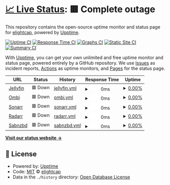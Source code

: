 # [📈 Live Status](https://elightcap.github.io/statuspage): <!--live status--> **🟥 Complete outage**

This repository contains the open-source uptime monitor and status page for [elightcap](https://elightcap.github.io/statuspage), powered by [Upptime](https://github.com/upptime/upptime).

[![Uptime CI](https://github.com/elightcap/statuspage/workflows/Uptime%20CI/badge.svg)](https://github.com/elightcap/statuspage/actions?query=workflow%3A%22Uptime+CI%22)
[![Response Time CI](https://github.com/elightcap/statuspage/workflows/Response%20Time%20CI/badge.svg)](https://github.com/elightcap/statuspage/actions?query=workflow%3A%22Response+Time+CI%22)
[![Graphs CI](https://github.com/elightcap/statuspage/workflows/Graphs%20CI/badge.svg)](https://github.com/elightcap/statuspage/actions?query=workflow%3A%22Graphs+CI%22)
[![Static Site CI](https://github.com/elightcap/statuspage/workflows/Static%20Site%20CI/badge.svg)](https://github.com/elightcap/statuspage/actions?query=workflow%3A%22Static+Site+CI%22)
[![Summary CI](https://github.com/elightcap/statuspage/workflows/Summary%20CI/badge.svg)](https://github.com/elightcap/statuspage/actions?query=workflow%3A%22Summary+CI%22)

With [Upptime](https://upptime.js.org), you can get your own unlimited and free uptime monitor and status page, powered entirely by a GitHub repository. We use [Issues](https://github.com/elightcap/statuspage/issues) as incident reports, [Actions](https://github.com/elightcap/statuspage/actions) as uptime monitors, and [Pages](https://elightcap.github.io/statuspage) for the status page.

<!--start: status pages-->
<!-- This summary is generated by Upptime (https://github.com/upptime/upptime) -->
<!-- Do not edit this manually, your changes will be overwritten -->
<!-- prettier-ignore -->
| URL | Status | History | Response Time | Uptime |
| --- | ------ | ------- | ------------- | ------ |
| <img alt="" src="https://icons.duckduckgo.com/ip3/jellyfin.elightcap.com.ico" height="13"> [Jellyfin](https://jellyfin.elightcap.com) | 🟥 Down | [jellyfin.yml](https://github.com/elightcap/statuspage/commits/HEAD/history/jellyfin.yml) | <details><summary><img alt="Response time graph" src="./graphs/jellyfin/response-time-week.png" height="20"> 0ms</summary><br><a href="https://elightcap.github.io/statuspage/history/jellyfin"><img alt="Response time 312" src="https://img.shields.io/endpoint?url=https%3A%2F%2Fraw.githubusercontent.com%2Felightcap%2Fstatuspage%2FHEAD%2Fapi%2Fjellyfin%2Fresponse-time.json"></a><br><a href="https://elightcap.github.io/statuspage/history/jellyfin"><img alt="24-hour response time 0" src="https://img.shields.io/endpoint?url=https%3A%2F%2Fraw.githubusercontent.com%2Felightcap%2Fstatuspage%2FHEAD%2Fapi%2Fjellyfin%2Fresponse-time-day.json"></a><br><a href="https://elightcap.github.io/statuspage/history/jellyfin"><img alt="7-day response time 0" src="https://img.shields.io/endpoint?url=https%3A%2F%2Fraw.githubusercontent.com%2Felightcap%2Fstatuspage%2FHEAD%2Fapi%2Fjellyfin%2Fresponse-time-week.json"></a><br><a href="https://elightcap.github.io/statuspage/history/jellyfin"><img alt="30-day response time 0" src="https://img.shields.io/endpoint?url=https%3A%2F%2Fraw.githubusercontent.com%2Felightcap%2Fstatuspage%2FHEAD%2Fapi%2Fjellyfin%2Fresponse-time-month.json"></a><br><a href="https://elightcap.github.io/statuspage/history/jellyfin"><img alt="1-year response time 315" src="https://img.shields.io/endpoint?url=https%3A%2F%2Fraw.githubusercontent.com%2Felightcap%2Fstatuspage%2FHEAD%2Fapi%2Fjellyfin%2Fresponse-time-year.json"></a></details> | <details><summary><a href="https://elightcap.github.io/statuspage/history/jellyfin">0.00%</a></summary><a href="https://elightcap.github.io/statuspage/history/jellyfin"><img alt="All-time uptime 90.31%" src="https://img.shields.io/endpoint?url=https%3A%2F%2Fraw.githubusercontent.com%2Felightcap%2Fstatuspage%2FHEAD%2Fapi%2Fjellyfin%2Fuptime.json"></a><br><a href="https://elightcap.github.io/statuspage/history/jellyfin"><img alt="24-hour uptime 0.00%" src="https://img.shields.io/endpoint?url=https%3A%2F%2Fraw.githubusercontent.com%2Felightcap%2Fstatuspage%2FHEAD%2Fapi%2Fjellyfin%2Fuptime-day.json"></a><br><a href="https://elightcap.github.io/statuspage/history/jellyfin"><img alt="7-day uptime 0.00%" src="https://img.shields.io/endpoint?url=https%3A%2F%2Fraw.githubusercontent.com%2Felightcap%2Fstatuspage%2FHEAD%2Fapi%2Fjellyfin%2Fuptime-week.json"></a><br><a href="https://elightcap.github.io/statuspage/history/jellyfin"><img alt="30-day uptime 0.00%" src="https://img.shields.io/endpoint?url=https%3A%2F%2Fraw.githubusercontent.com%2Felightcap%2Fstatuspage%2FHEAD%2Fapi%2Fjellyfin%2Fuptime-month.json"></a><br><a href="https://elightcap.github.io/statuspage/history/jellyfin"><img alt="1-year uptime 78.65%" src="https://img.shields.io/endpoint?url=https%3A%2F%2Fraw.githubusercontent.com%2Felightcap%2Fstatuspage%2FHEAD%2Fapi%2Fjellyfin%2Fuptime-year.json"></a></details>
| <img alt="" src="https://icons.duckduckgo.com/ip3/ombi.elightcap.com.ico" height="13"> [Ombi](https://ombi.elightcap.com) | 🟥 Down | [ombi.yml](https://github.com/elightcap/statuspage/commits/HEAD/history/ombi.yml) | <details><summary><img alt="Response time graph" src="./graphs/ombi/response-time-week.png" height="20"> 0ms</summary><br><a href="https://elightcap.github.io/statuspage/history/ombi"><img alt="Response time 369" src="https://img.shields.io/endpoint?url=https%3A%2F%2Fraw.githubusercontent.com%2Felightcap%2Fstatuspage%2FHEAD%2Fapi%2Fombi%2Fresponse-time.json"></a><br><a href="https://elightcap.github.io/statuspage/history/ombi"><img alt="24-hour response time 0" src="https://img.shields.io/endpoint?url=https%3A%2F%2Fraw.githubusercontent.com%2Felightcap%2Fstatuspage%2FHEAD%2Fapi%2Fombi%2Fresponse-time-day.json"></a><br><a href="https://elightcap.github.io/statuspage/history/ombi"><img alt="7-day response time 0" src="https://img.shields.io/endpoint?url=https%3A%2F%2Fraw.githubusercontent.com%2Felightcap%2Fstatuspage%2FHEAD%2Fapi%2Fombi%2Fresponse-time-week.json"></a><br><a href="https://elightcap.github.io/statuspage/history/ombi"><img alt="30-day response time 0" src="https://img.shields.io/endpoint?url=https%3A%2F%2Fraw.githubusercontent.com%2Felightcap%2Fstatuspage%2FHEAD%2Fapi%2Fombi%2Fresponse-time-month.json"></a><br><a href="https://elightcap.github.io/statuspage/history/ombi"><img alt="1-year response time 0" src="https://img.shields.io/endpoint?url=https%3A%2F%2Fraw.githubusercontent.com%2Felightcap%2Fstatuspage%2FHEAD%2Fapi%2Fombi%2Fresponse-time-year.json"></a></details> | <details><summary><a href="https://elightcap.github.io/statuspage/history/ombi">0.00%</a></summary><a href="https://elightcap.github.io/statuspage/history/ombi"><img alt="All-time uptime 45.72%" src="https://img.shields.io/endpoint?url=https%3A%2F%2Fraw.githubusercontent.com%2Felightcap%2Fstatuspage%2FHEAD%2Fapi%2Fombi%2Fuptime.json"></a><br><a href="https://elightcap.github.io/statuspage/history/ombi"><img alt="24-hour uptime 0.00%" src="https://img.shields.io/endpoint?url=https%3A%2F%2Fraw.githubusercontent.com%2Felightcap%2Fstatuspage%2FHEAD%2Fapi%2Fombi%2Fuptime-day.json"></a><br><a href="https://elightcap.github.io/statuspage/history/ombi"><img alt="7-day uptime 0.00%" src="https://img.shields.io/endpoint?url=https%3A%2F%2Fraw.githubusercontent.com%2Felightcap%2Fstatuspage%2FHEAD%2Fapi%2Fombi%2Fuptime-week.json"></a><br><a href="https://elightcap.github.io/statuspage/history/ombi"><img alt="30-day uptime 0.00%" src="https://img.shields.io/endpoint?url=https%3A%2F%2Fraw.githubusercontent.com%2Felightcap%2Fstatuspage%2FHEAD%2Fapi%2Fombi%2Fuptime-month.json"></a><br><a href="https://elightcap.github.io/statuspage/history/ombi"><img alt="1-year uptime 0.00%" src="https://img.shields.io/endpoint?url=https%3A%2F%2Fraw.githubusercontent.com%2Felightcap%2Fstatuspage%2FHEAD%2Fapi%2Fombi%2Fuptime-year.json"></a></details>
| <img alt="" src="https://icons.duckduckgo.com/ip3/sonarr.elightcap.com.ico" height="13"> [Sonarr](https://sonarr.elightcap.com) | 🟥 Down | [sonarr.yml](https://github.com/elightcap/statuspage/commits/HEAD/history/sonarr.yml) | <details><summary><img alt="Response time graph" src="./graphs/sonarr/response-time-week.png" height="20"> 0ms</summary><br><a href="https://elightcap.github.io/statuspage/history/sonarr"><img alt="Response time 331" src="https://img.shields.io/endpoint?url=https%3A%2F%2Fraw.githubusercontent.com%2Felightcap%2Fstatuspage%2FHEAD%2Fapi%2Fsonarr%2Fresponse-time.json"></a><br><a href="https://elightcap.github.io/statuspage/history/sonarr"><img alt="24-hour response time 0" src="https://img.shields.io/endpoint?url=https%3A%2F%2Fraw.githubusercontent.com%2Felightcap%2Fstatuspage%2FHEAD%2Fapi%2Fsonarr%2Fresponse-time-day.json"></a><br><a href="https://elightcap.github.io/statuspage/history/sonarr"><img alt="7-day response time 0" src="https://img.shields.io/endpoint?url=https%3A%2F%2Fraw.githubusercontent.com%2Felightcap%2Fstatuspage%2FHEAD%2Fapi%2Fsonarr%2Fresponse-time-week.json"></a><br><a href="https://elightcap.github.io/statuspage/history/sonarr"><img alt="30-day response time 0" src="https://img.shields.io/endpoint?url=https%3A%2F%2Fraw.githubusercontent.com%2Felightcap%2Fstatuspage%2FHEAD%2Fapi%2Fsonarr%2Fresponse-time-month.json"></a><br><a href="https://elightcap.github.io/statuspage/history/sonarr"><img alt="1-year response time 372" src="https://img.shields.io/endpoint?url=https%3A%2F%2Fraw.githubusercontent.com%2Felightcap%2Fstatuspage%2FHEAD%2Fapi%2Fsonarr%2Fresponse-time-year.json"></a></details> | <details><summary><a href="https://elightcap.github.io/statuspage/history/sonarr">0.00%</a></summary><a href="https://elightcap.github.io/statuspage/history/sonarr"><img alt="All-time uptime 91.31%" src="https://img.shields.io/endpoint?url=https%3A%2F%2Fraw.githubusercontent.com%2Felightcap%2Fstatuspage%2FHEAD%2Fapi%2Fsonarr%2Fuptime.json"></a><br><a href="https://elightcap.github.io/statuspage/history/sonarr"><img alt="24-hour uptime 0.00%" src="https://img.shields.io/endpoint?url=https%3A%2F%2Fraw.githubusercontent.com%2Felightcap%2Fstatuspage%2FHEAD%2Fapi%2Fsonarr%2Fuptime-day.json"></a><br><a href="https://elightcap.github.io/statuspage/history/sonarr"><img alt="7-day uptime 0.00%" src="https://img.shields.io/endpoint?url=https%3A%2F%2Fraw.githubusercontent.com%2Felightcap%2Fstatuspage%2FHEAD%2Fapi%2Fsonarr%2Fuptime-week.json"></a><br><a href="https://elightcap.github.io/statuspage/history/sonarr"><img alt="30-day uptime 0.00%" src="https://img.shields.io/endpoint?url=https%3A%2F%2Fraw.githubusercontent.com%2Felightcap%2Fstatuspage%2FHEAD%2Fapi%2Fsonarr%2Fuptime-month.json"></a><br><a href="https://elightcap.github.io/statuspage/history/sonarr"><img alt="1-year uptime 78.69%" src="https://img.shields.io/endpoint?url=https%3A%2F%2Fraw.githubusercontent.com%2Felightcap%2Fstatuspage%2FHEAD%2Fapi%2Fsonarr%2Fuptime-year.json"></a></details>
| <img alt="" src="https://icons.duckduckgo.com/ip3/radarr.elightcap.com.ico" height="13"> [Radarr](https://radarr.elightcap.com) | 🟥 Down | [radarr.yml](https://github.com/elightcap/statuspage/commits/HEAD/history/radarr.yml) | <details><summary><img alt="Response time graph" src="./graphs/radarr/response-time-week.png" height="20"> 0ms</summary><br><a href="https://elightcap.github.io/statuspage/history/radarr"><img alt="Response time 243" src="https://img.shields.io/endpoint?url=https%3A%2F%2Fraw.githubusercontent.com%2Felightcap%2Fstatuspage%2FHEAD%2Fapi%2Fradarr%2Fresponse-time.json"></a><br><a href="https://elightcap.github.io/statuspage/history/radarr"><img alt="24-hour response time 0" src="https://img.shields.io/endpoint?url=https%3A%2F%2Fraw.githubusercontent.com%2Felightcap%2Fstatuspage%2FHEAD%2Fapi%2Fradarr%2Fresponse-time-day.json"></a><br><a href="https://elightcap.github.io/statuspage/history/radarr"><img alt="7-day response time 0" src="https://img.shields.io/endpoint?url=https%3A%2F%2Fraw.githubusercontent.com%2Felightcap%2Fstatuspage%2FHEAD%2Fapi%2Fradarr%2Fresponse-time-week.json"></a><br><a href="https://elightcap.github.io/statuspage/history/radarr"><img alt="30-day response time 0" src="https://img.shields.io/endpoint?url=https%3A%2F%2Fraw.githubusercontent.com%2Felightcap%2Fstatuspage%2FHEAD%2Fapi%2Fradarr%2Fresponse-time-month.json"></a><br><a href="https://elightcap.github.io/statuspage/history/radarr"><img alt="1-year response time 239" src="https://img.shields.io/endpoint?url=https%3A%2F%2Fraw.githubusercontent.com%2Felightcap%2Fstatuspage%2FHEAD%2Fapi%2Fradarr%2Fresponse-time-year.json"></a></details> | <details><summary><a href="https://elightcap.github.io/statuspage/history/radarr">0.00%</a></summary><a href="https://elightcap.github.io/statuspage/history/radarr"><img alt="All-time uptime 91.43%" src="https://img.shields.io/endpoint?url=https%3A%2F%2Fraw.githubusercontent.com%2Felightcap%2Fstatuspage%2FHEAD%2Fapi%2Fradarr%2Fuptime.json"></a><br><a href="https://elightcap.github.io/statuspage/history/radarr"><img alt="24-hour uptime 0.00%" src="https://img.shields.io/endpoint?url=https%3A%2F%2Fraw.githubusercontent.com%2Felightcap%2Fstatuspage%2FHEAD%2Fapi%2Fradarr%2Fuptime-day.json"></a><br><a href="https://elightcap.github.io/statuspage/history/radarr"><img alt="7-day uptime 0.00%" src="https://img.shields.io/endpoint?url=https%3A%2F%2Fraw.githubusercontent.com%2Felightcap%2Fstatuspage%2FHEAD%2Fapi%2Fradarr%2Fuptime-week.json"></a><br><a href="https://elightcap.github.io/statuspage/history/radarr"><img alt="30-day uptime 0.00%" src="https://img.shields.io/endpoint?url=https%3A%2F%2Fraw.githubusercontent.com%2Felightcap%2Fstatuspage%2FHEAD%2Fapi%2Fradarr%2Fuptime-month.json"></a><br><a href="https://elightcap.github.io/statuspage/history/radarr"><img alt="1-year uptime 78.70%" src="https://img.shields.io/endpoint?url=https%3A%2F%2Fraw.githubusercontent.com%2Felightcap%2Fstatuspage%2FHEAD%2Fapi%2Fradarr%2Fuptime-year.json"></a></details>
| <img alt="" src="https://icons.duckduckgo.com/ip3/sabnzbd.elightcap.com.ico" height="13"> [Sabnzbd](https://sabnzbd.elightcap.com) | 🟥 Down | [sabnzbd.yml](https://github.com/elightcap/statuspage/commits/HEAD/history/sabnzbd.yml) | <details><summary><img alt="Response time graph" src="./graphs/sabnzbd/response-time-week.png" height="20"> 0ms</summary><br><a href="https://elightcap.github.io/statuspage/history/sabnzbd"><img alt="Response time 266" src="https://img.shields.io/endpoint?url=https%3A%2F%2Fraw.githubusercontent.com%2Felightcap%2Fstatuspage%2FHEAD%2Fapi%2Fsabnzbd%2Fresponse-time.json"></a><br><a href="https://elightcap.github.io/statuspage/history/sabnzbd"><img alt="24-hour response time 0" src="https://img.shields.io/endpoint?url=https%3A%2F%2Fraw.githubusercontent.com%2Felightcap%2Fstatuspage%2FHEAD%2Fapi%2Fsabnzbd%2Fresponse-time-day.json"></a><br><a href="https://elightcap.github.io/statuspage/history/sabnzbd"><img alt="7-day response time 0" src="https://img.shields.io/endpoint?url=https%3A%2F%2Fraw.githubusercontent.com%2Felightcap%2Fstatuspage%2FHEAD%2Fapi%2Fsabnzbd%2Fresponse-time-week.json"></a><br><a href="https://elightcap.github.io/statuspage/history/sabnzbd"><img alt="30-day response time 0" src="https://img.shields.io/endpoint?url=https%3A%2F%2Fraw.githubusercontent.com%2Felightcap%2Fstatuspage%2FHEAD%2Fapi%2Fsabnzbd%2Fresponse-time-month.json"></a><br><a href="https://elightcap.github.io/statuspage/history/sabnzbd"><img alt="1-year response time 217" src="https://img.shields.io/endpoint?url=https%3A%2F%2Fraw.githubusercontent.com%2Felightcap%2Fstatuspage%2FHEAD%2Fapi%2Fsabnzbd%2Fresponse-time-year.json"></a></details> | <details><summary><a href="https://elightcap.github.io/statuspage/history/sabnzbd">0.00%</a></summary><a href="https://elightcap.github.io/statuspage/history/sabnzbd"><img alt="All-time uptime 91.34%" src="https://img.shields.io/endpoint?url=https%3A%2F%2Fraw.githubusercontent.com%2Felightcap%2Fstatuspage%2FHEAD%2Fapi%2Fsabnzbd%2Fuptime.json"></a><br><a href="https://elightcap.github.io/statuspage/history/sabnzbd"><img alt="24-hour uptime 0.00%" src="https://img.shields.io/endpoint?url=https%3A%2F%2Fraw.githubusercontent.com%2Felightcap%2Fstatuspage%2FHEAD%2Fapi%2Fsabnzbd%2Fuptime-day.json"></a><br><a href="https://elightcap.github.io/statuspage/history/sabnzbd"><img alt="7-day uptime 0.00%" src="https://img.shields.io/endpoint?url=https%3A%2F%2Fraw.githubusercontent.com%2Felightcap%2Fstatuspage%2FHEAD%2Fapi%2Fsabnzbd%2Fuptime-week.json"></a><br><a href="https://elightcap.github.io/statuspage/history/sabnzbd"><img alt="30-day uptime 0.00%" src="https://img.shields.io/endpoint?url=https%3A%2F%2Fraw.githubusercontent.com%2Felightcap%2Fstatuspage%2FHEAD%2Fapi%2Fsabnzbd%2Fuptime-month.json"></a><br><a href="https://elightcap.github.io/statuspage/history/sabnzbd"><img alt="1-year uptime 78.70%" src="https://img.shields.io/endpoint?url=https%3A%2F%2Fraw.githubusercontent.com%2Felightcap%2Fstatuspage%2FHEAD%2Fapi%2Fsabnzbd%2Fuptime-year.json"></a></details>

<!--end: status pages-->

[**Visit our status website →**](https://elightcap.github.io/statuspage)

## 📄 License

- Powered by: [Upptime](https://github.com/upptime/upptime)
- Code: [MIT](./LICENSE) © [elightcap](https://elightcap.github.io/statuspage)
- Data in the `./history` directory: [Open Database License](https://opendatacommons.org/licenses/odbl/1-0/)
